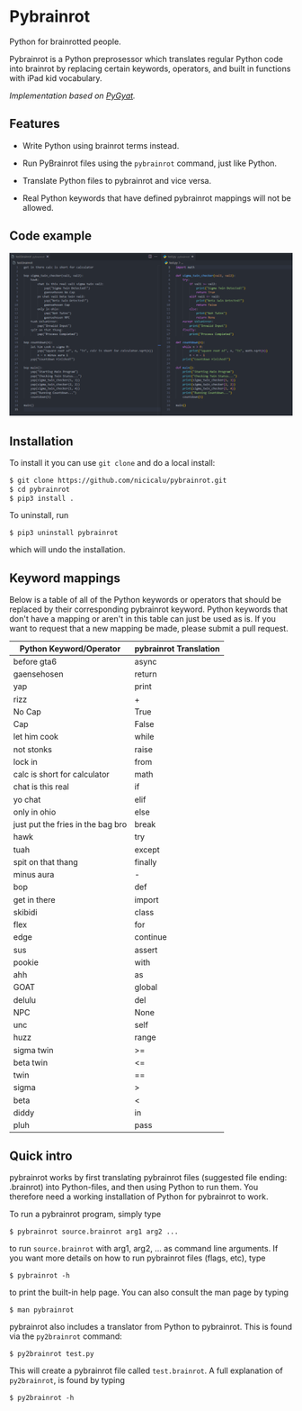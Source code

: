 # Pybrainrot
Python for brainrotted people.

Pybrainrot is a Python preprosessor which translates regular Python code into brainrot by replacing certain keywords, operators, and built in functions with iPad kid vocabulary.

*Implementation based on [PyGyat](https://github.com/shamith09/pygyat).*

## Features

 * Write Python using brainrot terms instead.

 * Run PyBrainrot files using the `pybrainrot` command, just like Python.

 * Translate Python files to pybrainrot and vice versa.

 * Real Python keywords that have defined pybrainrot mappings will not be allowed.

## Code example
![Code Example](./docs/example.png)

## Installation

To install it you can use `git clone` and do a local install:

```
$ git clone https://github.com/nicicalu/pybrainrot.git
$ cd pybrainrot
$ pip3 install .
```

To uninstall, run

```
$ pip3 uninstall pybrainrot
```

which will undo the installation.

## Keyword mappings

Below is a table of all of the Python keywords or operators that should be replaced by their corresponding pybrainrot keyword. Python keywords that don't have a mapping or aren't in this table can just be used as is. If you want to request that a new mapping be made, please submit a pull request.

| Python Keyword/Operator           | pybrainrot Translation |
| --------------------------------- | ---------------------- |
| before gta6                       | async                  |
| gaensehosen                       | return                 |
| yap                               | print                  |
| rizz                              | +                      |
| No Cap                            | True                   |
| Cap                               | False                  |
| let him cook                      | while                  |
| not stonks                        | raise                  |
| lock in                           | from                   |
| calc is short for calculator      | math                   |
| chat is this real                 | if                     |
| yo chat                           | elif                   |
| only in ohio                      | else                   |
| just put the fries in the bag bro | break                  |
| hawk                              | try                    |
| tuah                              | except                 |
| spit on that thang                | finally                |
| minus aura                        | -                      |
| bop                               | def                    |
| get in there                      | import                 |
| skibidi                           | class                  |
| flex                              | for                    |
| edge                              | continue               |
| sus                               | assert                 |
| pookie                            | with                   |
| ahh                               | as                     |
| GOAT                              | global                 |
| delulu                            | del                    |
| NPC                               | None                   |
| unc                               | self                   |
| huzz                              | range                  |
| sigma twin                        | >=                     |
| beta twin                         | <=                     |
| twin                              | ==                     |
| sigma                             | >                      |
| beta                              | <                      |
| diddy                             | in                     |
| pluh                              | pass                   |


## Quick intro

pybrainrot works by first translating pybrainrot files (suggested file ending: .brainrot) into Python-files, and then using Python to run them. You therefore need a working installation of Python for pybrainrot to work.


To run a pybrainrot program, simply type

```
$ pybrainrot source.brainrot arg1 arg2 ...
```

to run `source.brainrot` with arg1, arg2, ... as command line arguments. If you want more details on how to run pybrainrot files (flags, etc), type

```
$ pybrainrot -h
```

to print the built-in help page. You can also consult the man page by typing

```
$ man pybrainrot
```

pybrainrot also includes a translator from Python to pybrainrot. This is found via the `py2brainrot` command:

```
$ py2brainrot test.py
```

This will create a pybrainrot file called `test.brainrot`. A full explanation of `py2brainrot`, is found by typing

```
$ py2brainrot -h
```